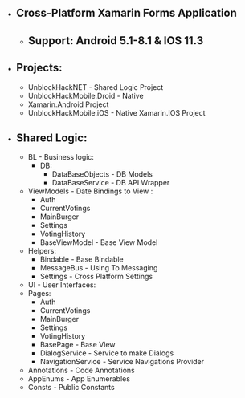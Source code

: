 - ## Cross-Platform Xamarin Forms Application
    - ## Support: Android 5.1-8.1 & IOS 11.3
  
- ## Projects:
    - UnblockHackNET - Shared Logic Project
    - UnblockHackMobile.Droid - Native 
    - Xamarin.Android Project
    - UnblockHackMobile.iOS - Native Xamarin.IOS Project
  
- ## Shared Logic:
    - BL - Business logic:
        - DB:
            - DataBaseObjects - DB Models
            - DataBaseService - DB API Wrapper
    - ViewModels - Date Bindings to View :
        - Auth
        - CurrentVotings
        - MainBurger
        - Settings
        - VotingHistory
        - BaseViewModel - Base View Model
    - Helpers:
        - Bindable - Base Bindable
        - MessageBus - Using To Messaging
        - Settings - Cross Platform Settings
    - UI - User Interfaces:
    - Pages:
        - Auth
        - CurrentVotings
        - MainBurger
        - Settings
        - VotingHistory
        - BasePage - Base View
        - DialogService - Service to make Dialogs
        - NavigationService - Service Navigations Provider
   - Annotations - Code Annotations
   - AppEnums - App Enumerables
   - Consts - Public Constants
    
